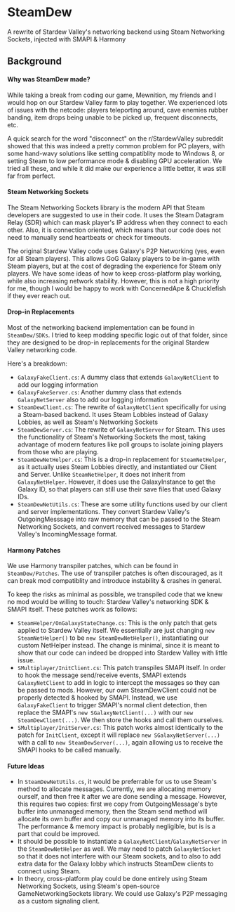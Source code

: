 SteamDew
===
A rewrite of Stardew Valley's networking backend using Steam Networking Sockets,
injected with SMAPI & Harmony

Background
---

#### Why was SteamDew made?

While taking a break from coding our game, Mewnition, my friends and I would hop
on our Stardew Valley farm to play together. We experienced lots of issues with
the netcode: players teleporting around, cave enemies rubber banding, item drops
being unable to be picked up, frequent disconnects, etc.

A quick search for the word "disconnect" on the r/StardewValley subreddit showed
that this was indeed a pretty common problem for PC players, with some hand-wavy
solutions like setting compatiblity mode to Windows 8, or setting Steam to low
performance mode & disabling GPU acceleration. We tried all these, and while it
did make our experience a little better, it was still far from perfect.

#### Steam Networking Sockets

The Steam Networking Sockets library is the modern API that Steam developers are
suggested to use in their code. It uses the Steam Datagram Relay (SDR) which can
mask player's IP address when they connect to each other. Also, it is connection
oriented, which means that our code does not need to manually send heartbeats or
check for timeouts.

The original Stardew Valley code uses Galaxy's P2P Networking (yes, even for all
Steam players). This allows GoG Galaxy players to be in-game with Steam players,
but at the cost of degrading the experience for Steam only players. We have some
ideas of how to keep cross-platform play working, while also increasing network
stability. However, this is not a high priority for me, though I would be happy
to work with ConcernedApe & Chucklefish if they ever reach out.

#### Drop-in Replacements

Most of the networking backend implementation can be found in `SteamDew/SDKs`. I
tried to keep modding specific logic out of that folder, since they are designed
to be drop-in replacements for the original Stardew Valley networking code.

Here's a breakdown:

- `GalaxyFakeClient.cs`: A dummy class that extends `GalaxyNetClient` to add our
logging information
- `GalaxyFakeServer.cs`: Another dummy class that extends `GalaxyNetServer` also
to add our logging information
- `SteamDewClient.cs`: The rewrite of `GalaxyNetClient` specifically for using a
Steam-based backend. It uses Steam Lobbies instead of Galaxy Lobbies, as well as
Steam's Networking Sockets
- `SteamDewServer.cs`: The rewrite of `GalaxyNetServer` for Steam. This uses the
functionality of Steam's Networking Sockets the most, taking advantage of modern
features like poll groups to isolate joining players from those who are playing.
- `SteamDewNetHelper.cs`: This is a drop-in replacement for `SteamNetHelper`, as
it actually uses Steam Lobbies directly, and instantiated our Client and Server.
Unlike `SteamNetHelper`, it does not inherit from `GalaxyNetHelper`. However, it
does use the GalaxyInstance to get the Galaxy ID, so that players can still use
their save files that used Galaxy IDs.
- `SteamDewNetUtils.cs`: These are some utility functions used by our client and
server implementations. They convert Stardew Valley's OutgoingMesssage into raw
memory that can be passed to the Steam Networking Sockets, and convert received
messages to Stardew Valley's IncomingMessage format. 

#### Harmony Patches

We use Harmony transpiler patches, which can be found in `SteamDew/Patches`. The
use of transpiler patches is often discouraged, as it can break mod compatiblity
and introduce instability & crashes in general.

To keep the risks as minimal as possible, we transpiled code that we knew no mod
would be willing to touch: Stardew Valley's networking SDK & SMAPI itself. These
patches work as follows:

- `SteamHelper/OnGalaxyStateChange.cs`: This is the only patch that gets applied
to Stardew Valley itself. We essentially are just changing `new SteamNetHelper()`
to be `new SteamDewNetHelper()`, instantiating our custom NetHelper instead. The
change is minimal, since it is meant to show that our code can indeed be dropped
into Stardew Valley with little issue.
- `SMultiplayer/InitClient.cs`: This patch transpiles SMAPI itself. In order to
hook the message send/receive events, SMAPI extends `GalaxyNetClient` to add in
logic to intercept the messages so they can be passed to mods. However, our own
SteamDewClient could not be properly detected & hooked by SMAPI. Instead, we use
`GalaxyFakeClient` to trigger SMAPI's normal client detection, then replace the
SMAPI's `new SGalaxyNetClient(...)` with our `new SteamDewClient(...)`. We then
store the hooks and call them ourselves.
- `SMultiplayer/InitServer.cs`: This patch works almost identically to the patch
for `InitClient`, except it will replace `new SGalaxyNetServer(...)` with a call
to `new SteamDewServer(...)`, again allowing us to receive the SMAPI hooks to be
called manually.

#### Future Ideas

- In `SteamDewNetUtils.cs`, it would be preferrable for us to use Steam's method
to allocate messages. Currently, we are allocating memory ourself, and then free
it after we are done sending a message. However, this requires two copies: first
we copy from OutgoingMessage's byte buffer into unmanaged memory, then the Steam
send method will allocate its own buffer and copy our unmanaged memory into its
buffer. The performance & memory impact is probably negligible, but is is a part
that could be improved.
- It should be possible to instantiate a `GalaxyNetClient`/`GalaxyNetServer` in
the `SteamDewNetHelper` as well. We may need to patch `GalaxyNetSocket` so that
it does not interfere with our Steam sockets, and to also to add extra data for
the Galaxy lobby which instructs SteamDew clients to connect using Steam.
- In theory, cross-platform play could be done entirely using Steam Networking
Sockets, using Steam's open-source GameNetworkingSockets library. We could use
Galaxy's P2P messaging as a custom signaling client.